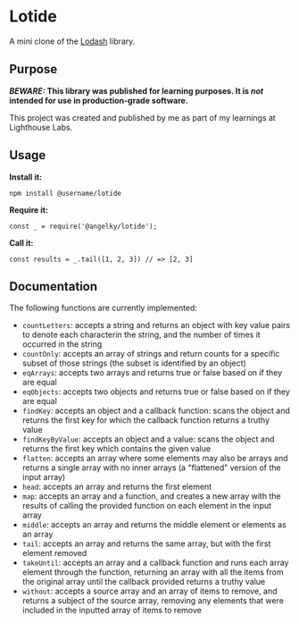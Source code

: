 # Lotide

A mini clone of the [Lodash](https://lodash.com) library.

## Purpose

**_BEWARE:_ This library was published for learning purposes. It is _not_ intended for use in production-grade software.**

This project was created and published by me as part of my learnings at Lighthouse Labs.

## Usage

**Install it:**

`npm install @username/lotide`

**Require it:**

`const _ = require('@angelky/lotide');`

**Call it:**

`const results = _.tail([1, 2, 3]) // => [2, 3]`

## Documentation

The following functions are currently implemented:

- `countLetters`: accepts a string and returns an object with key value pairs to denote each characterin the string, and the number of times it occurred in the string
- `countOnly`: accepts an array of strings and return counts for a specific subset of those strings (the subset is identified by an object)
- `eqArrays`: accepts two arrays and returns true or false based on if they are equal
- `eqObjects`: accepts two objects and returns true or false based on if they are equal
- `findKey`: accepts an object and a callback function: scans the object and returns the first key for which the callback function returns a truthy value
- `findKeyByValue`: accepts an object and a value: scans the object and returns the first key which contains the given value
- `flatten`: accepts an array where some elements may also be arrays and returns a single array with no inner arrays (a "flattened" version of the input array)
- `head`: accepts an array and returns the first element
- `map`: accepts an array and a function, and creates a new array with the results of calling the provided function on each element in the input array
- `middle`: accepts an array and returns the middle element or elements as an array
- `tail`: accepts an array and returns the same array, but with the first element removed
- `takeUntil`: accepts an array and a callback function and runs each array element through the function, returning an array with all the items from the original array until the callback provided returns a truthy value
- `without`: accepts a source array and an array of items to remove, and returns a subject of the source array, removing any elements that were included in the inputted array of items to remove
